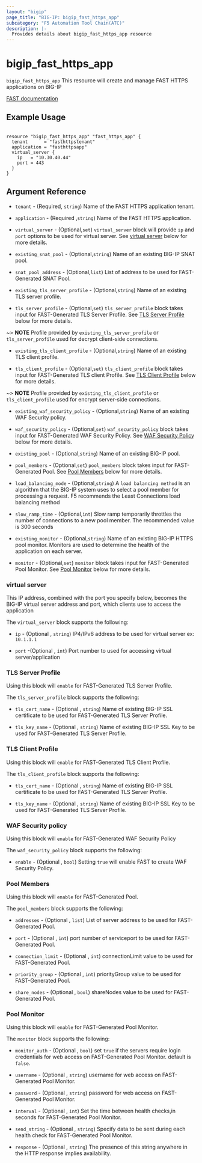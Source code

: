 ```yaml
---
layout: "bigip"
page_title: "BIG-IP: bigip_fast_https_app"
subcategory: "F5 Automation Tool Chain(ATC)"
description: |-
  Provides details about bigip_fast_https_app resource
---
```


# bigip_fast_https_app

`bigip_fast_https_app` This resource will create and manage FAST HTTPS applications on BIG-IP 

[FAST documentation](https://clouddocs.f5.com/products/extensions/f5-appsvcs-templates/latest/)

## Example Usage

```hcl

resource "bigip_fast_https_app" "fast_https_app" {
  tenant      = "fasthttpstenant"
  application = "fasthttpsapp"
  virtual_server {
    ip   = "10.30.40.44"
    port = 443
  }
}

```

## Argument Reference

* `tenant` - (Required, `string`) Name of the FAST HTTPS application tenant.

* `application` - (Required ,`string`) Name of the FAST HTTPS application.

* `virtual_server` - (Optional,`set`) `virtual_server` block will provide `ip` and `port` options to be used for virtual server.
See [virtual server](#virtual-server) below for more details. 

* `existing_snat_pool` - (Optional,`string`) Name of an existing BIG-IP SNAT pool.

* `snat_pool_address` - (Optional,`list`) List of address to be used for FAST-Generated SNAT Pool.

* `existing_tls_server_profile` - (Optional,`string`) Name of an existing TLS server profile.

* `tls_server_profile` - (Optional,`set`) `tls_server_profile` block takes input for FAST-Generated TLS Server Profile.
See [TLS Server Profile](#tls-server-profile) below for more details.

~> **NOTE** Profile provided by `existing_tls_server_profile` or `tls_server_profile` used for decrypt client-side connections.

* `existing_tls_client_profile` - (Optional,`string`) Name of an existing TLS client profile.

* `tls_client_profile` - (Optional,`set`) `tls_client_profile` block takes input for FAST-Generated TLS client Profile.
See [TLS Client Profile](#tls-client-profile) below for more details.

~> **NOTE** Profile provided by `existing_tls_client_profile` or `tls_client_profile` used for encrypt server-side connections.

* `existing_waf_security_policy` - (Optional,`string`) Name of an existing WAF Security policy.

* `waf_security_policy` - (Optional,`set`) `waf_security_policy` block takes input for FAST-Generated WAF Security Policy.
See [WAF Security Policy](#waf-security-policy) below for more details.

* `existing_pool` - (Optional,`string`) Name of an existing BIG-IP pool.

* `pool_members` - (Optional,`set`) `pool_members` block takes input for FAST-Generated Pool.
See [Pool Members](#pool-members) below for more details.
      
* `load_balancing_mode` - (Optional,`string`) A `load balancing method` is an algorithm that the BIG-IP system uses to select a pool member for processing a request. F5 recommends the Least Connections load balancing method
    
* `slow_ramp_time` - (Optional,`int`) Slow ramp temporarily throttles the number of connections to a new pool member. The recommended value is 300 seconds
                                            
* `existing_monitor` - (Optional,`string`) Name of an existing BIG-IP HTTPS pool monitor. Monitors are used to determine the health of the application on each server.

* `monitor` - (Optional,`set`) `monitor` block takes input for FAST-Generated Pool Monitor.
See [Pool Monitor](#pool-monitor) below for more details.

### virtual server
This IP address, combined with the port you specify below, becomes the BIG-IP virtual server address and port, which clients use to access the application

The `virtual_server` block supports the following:

* `ip` - (Optional , `string`) IP4/IPv6 address to be used for virtual server ex: `10.1.1.1`

* `port` -(Optional , `int`) Port number to used for accessing virtual server/application


### TLS Server Profile
Using this block will `enable` for FAST-Generated TLS Server Profile.

The `tls_server_profile` block supports the following:

* `tls_cert_name` - (Optional , `string`) Name of existing BIG-IP SSL certificate to be used for FAST-Generated TLS Server Profile.

* `tls_key_name` - (Optional , `string`) Name of existing BIG-IP SSL Key to be used for FAST-Generated TLS Server Profile.

### TLS Client Profile
Using this block will `enable` for FAST-Generated TLS Client Profile.

The `tls_client_profile` block supports the following:

* `tls_cert_name` - (Optional , `string`) Name of existing BIG-IP SSL certificate to be used for FAST-Generated TLS Server Profile.

* `tls_key_name` - (Optional , `string`) Name of existing BIG-IP SSL Key to be used for FAST-Generated TLS Server Profile.

### WAF Security policy
Using this block will `enable` for FAST-Generated WAF Security Policy

The `waf_security_policy` block supports the following:

* `enable` - (Optional , `bool`) Setting `true` will enable FAST to create WAF Security Policy.

### Pool Members

Using this block will `enable` for FAST-Generated Pool.

The `pool_members` block supports the following:

* `addresses` - (Optional , `list`) List of server address to be used for FAST-Generated Pool.

* `port` - (Optional , `int`) port number of serviceport to be used for FAST-Generated Pool.

* `connection_limit` - (Optional , `int`) connectionLimit value to be used for FAST-Generated Pool.

* `priority_group` - (Optional , `int`) priorityGroup value to be used for FAST-Generated Pool.

* `share_nodes` - (Optional , `bool`) shareNodes value to be used for FAST-Generated Pool.


### Pool Monitor

Using this block will `enable` for FAST-Generated Pool Monitor.

The `monitor` block supports the following:

* `monitor_auth` - (Optional , `bool`) set `true` if the servers require login credentials for web access on FAST-Generated Pool Monitor. default is `false`.

* `username` - (Optional , `string`) username for web access on FAST-Generated Pool Monitor.

* `password` - (Optional , `string`) password for web access on FAST-Generated Pool Monitor.

* `interval` - (Optional , `int`) Set the time between health checks,in seconds for FAST-Generated Pool Monitor. 

* `send_string` - (Optional , `string`) Specify data to be sent during each health check for FAST-Generated Pool Monitor.

* `response` - (Optional , `string`) The presence of this string anywhere in the HTTP response implies availability.

